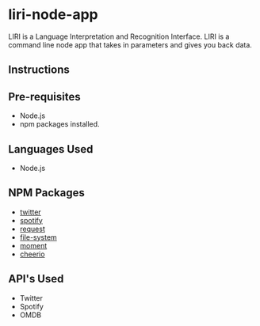 # liri-node-app
 LIRI is a Language Interpretation and Recognition Interface.  LIRI is a command line node app that takes in parameters and gives you back data.

## Instructions

	

## Pre-requisites
 * Node.js
 * npm packages	installed.
	

## Languages Used
- Node.js


## NPM Packages
* [twitter](https://www.npmjs.com/package/twitter)
* [spotify](https://www.npmjs.com/package/spotify)
* [request](https://www.npmjs.com/package/request)
* [file-system](https://www.npmjs.com/package/file-system)
* [moment](https://www.npmjs.com/package/moment)
* [cheerio](https://www.npmjs.com/package/cheerio)

## API's Used
* Twitter
* Spotify
* OMDB


